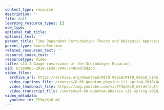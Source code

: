 ```yaml
---
content_type: resource
description: ''
file: null
learning_resource_types: []
ocw_type: ''
optional_tab_title: ''
optional_text: ''
parent_title: Time Dependent Perturbation Theory and Adiabatic Approximation
parent_type: CourseSection
related_resources_text: ''
resource_index_text: ''
resourcetype: Video
title: L14.1 Gauge invariance of the Schrodinger Equation
uid: 6c188065-2918-1638-704c-249cad7bd2cd
video_files:
  archive_url: https://archive.org/download/MIT8.06S18/MIT8_06S18_L14S1_300k.mp4
  video_captions_file: /courses/8-06-quantum-physics-iii-spring-2018/4a434e9ab707515dadf1770ad1282fda_7Y3qcKzO_mY.vtt
  video_thumbnail_file: https://img.youtube.com/vi/7Y3qcKzO_mY/default.jpg
  video_transcript_file: /courses/8-06-quantum-physics-iii-spring-2018/8c9bd19647964fa0acd4db6fddc7646b_7Y3qcKzO_mY.pdf
video_metadata:
  youtube_id: 7Y3qcKzO_mY
---
```

